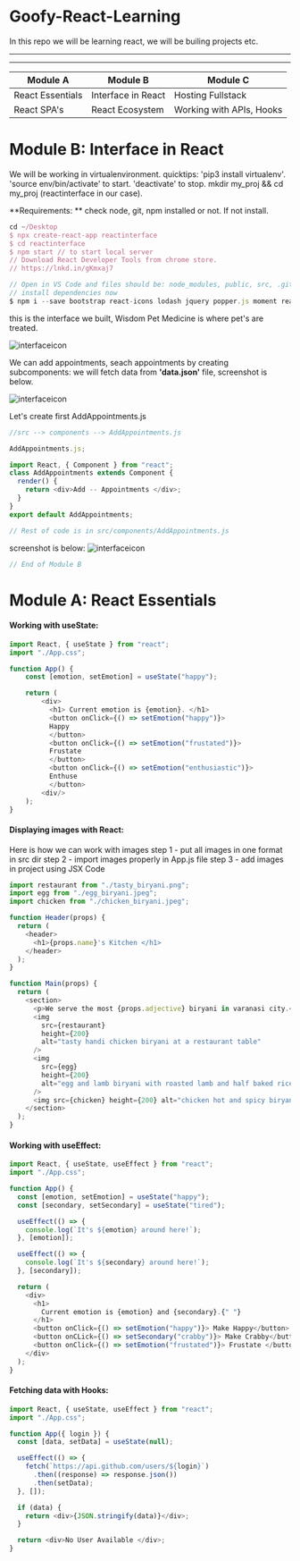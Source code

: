 # Goofy-React-Learning

In this repo we will be learning react, we will be builing projects etc.

---

---

| Module A         | Module B           | Module C                 |
| ---------------- | ------------------ | ------------------------ |
| React Essentials | Interface in React | Hosting Fullstack        |
| React SPA's      | React Ecosystem    | Working with APIs, Hooks |

# Module B: Interface in React

We will be working in virtualenvironment. quicktips: 'pip3 install virtualenv'. 'source env/bin/activate' to start. 'deactivate' to stop.
mkdir my_proj && cd my_proj (reactinterface in our case).

**Requirements: ** check node, git, npm installed or not. If not install.

```js script
cd ~/Desktop
$ npx create-react-app reactinterface
$ cd reactinterface
$ npm start // to start local server
// Download React Developer Tools from chrome store.
// https://lnkd.in/gKmxaj7
```

```js script
// Open in VS Code and files should be: node_modules, public, src, .gitignore, {}package-lock,json, {}package.json and README.md respectively.
// install dependencies now
$ npm i --save bootstrap react-icons lodash jquery popper.js moment react-moment
```

this is the interface we built, Wisdom Pet Medicine is where pet's are treated.

<!-- ![interfaceicon](icon_01.jpg) -->

![interfaceicon](https://github.com/madhav06/projectImages/blob/master/icon_01.png)

We can add appointments, seach appointments by creating subcomponents:
we will fetch data from **'data.json'** file, screenshot is below.

![interfaceicon](https://github.com/madhav06/projectImages/blob/master/icon_03.png)

Let's create first AddAppointments.js

```js script
//src --> components --> AddAppointments.js

AddAppointments.js;

import React, { Component } from "react";
class AddAppointments extends Component {
  render() {
    return <div>Add -- Appointments </div>;
  }
}
export default AddAppointments;

// Rest of code is in src/components/AddAppointments.js
```

screenshot is below:
![interfaceicon](https://github.com/madhav06/projectImages/blob/master/icon_02.png)

```js script
// End of Module B
```

# Module A: React Essentials

#### Working with useState:

```js script
import React, { useState } from "react";
import "./App.css";

function App() {
    const [emotion, setEmotion] = useState("happy");

    return (
        <div>
          <h1> Current emotion is {emotion}. </h1>
          <button onClick={() => setEmotion("happy")}>
          Happy
          </button>
          <button onClick={() => setEmotion("frustated")}>
          Frustate
          </button>
          <button onClick={() => setEmotion("enthusiastic")}>
          Enthuse
          </button>
        <div/>
    );
}

```

#### Displaying images with React:

Here is how we can work with images
step 1 - put all images in one format in src dir
step 2 - import images properly in App.js file
step 3 - add images in project using JSX Code

```js script
import restaurant from "./tasty_biryani.png";
import egg from "./egg_biryani.jpeg";
import chicken from "./chicken_biryani.jpeg";

function Header(props) {
  return (
    <header>
      <h1>{props.name}'s Kitchen </h1>
    </header>
  );
}

function Main(props) {
  return (
    <section>
      <p>We serve the most {props.adjective} biryani in varanasi city.</p>
      <img
        src={restaurant}
        height={200}
        alt="tasty handi chicken biryani at a restaurant table"
      />
      <img
        src={egg}
        height={200}
        alt="egg and lamb biryani with roasted lamb and half baked rice"
      />
      <img src={chicken} height={200} alt="chicken hot and spicy biryani" />
    </section>
  );
}
```

#### Working with useEffect:

```js script
import React, { useState, useEffect } from "react";
import "./App.css";

function App() {
  const [emotion, setEmotion] = useState("happy");
  const [secondary, setSecondary] = useState("tired");

  useEffect(() => {
    console.log(`It's ${emotion} around here!`);
  }, [emotion]);

  useEffect(() => {
    console.log(`It's ${secondary} around here!`);
  }, [secondary]);

  return (
    <div>
      <h1>
        Current emotion is {emotion} and {secondary}.{" "}
      </h1>
      <button onClick={() => setEmotion("happy")}> Make Happy</button>
      <button onCLick={() => setSecondary("crabby")}> Make Crabby</button>
      <button onClick={() => setEmotion("frustated")}> Frustate </button>
    </div>
  );
}
```

#### Fetching data with Hooks:

```js script
import React, { useState, useEffect } from "react";
import "./App.css";

function App({ login }) {
  const [data, setData] = useState(null);

  useEffect(() => {
    fetch(`https://api.github.com/users/${login}`)
      .then((response) => response.json())
      .then(setData);
  }, []);

  if (data) {
    return <div>{JSON.stringify(data)}</div>;
  }

  return <div>No User Available </div>;
}
```
